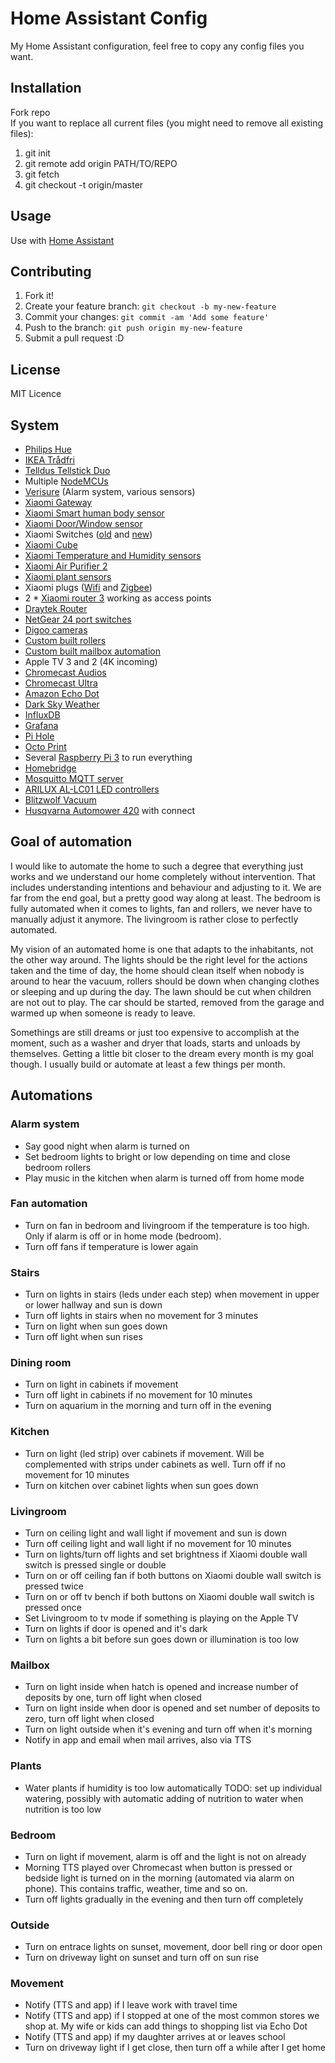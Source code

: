 # Home Assistant Config
My Home Assistant configuration, feel free to copy any config files you want. 
## Installation
Fork repo  
If you want to replace all current files (you might need to remove all existing files):  
1. git init
2. git remote add origin PATH/TO/REPO
3. git fetch
4. git checkout -t origin/master
## Usage
Use with [Home Assistant](https://home-assistant.io)
## Contributing
1. Fork it!
2. Create your feature branch: `git checkout -b my-new-feature`
3. Commit your changes: `git commit -am 'Add some feature'`
4. Push to the branch: `git push origin my-new-feature`
5. Submit a pull request :D
## License
MIT Licence

## System
- [Philips Hue](http://www2.meethue.com/)
- [IKEA Trådfri](http://www.ikea.com/se/sv/catalog/categories/departments/lighting/36812/)
- [Telldus Tellstick Duo](http://telldus.com/se/produkt/tellstick-duo/)
- Multiple [NodeMCUs](http://www.nodemcu.com/index_en.html)
- [Verisure](https://www.verisure.se/) (Alarm system, various sensors)
- [Xiaomi Gateway](https://www.gearbest.com/alarm-systems/pp_345588.html)
- [Xiaomi Smart human body sensor](https://www.gearbest.com/smart-light-bulb/pp_257678.html)
- [Xiaomi Door/Window sensor](https://www.gearbest.com/smart-light-bulb/pp_257677.html)
- Xiaomi Switches ([old](https://www.gearbest.com/smart-light-bulb/pp_257679.html?wid=21) and [new](https://www.gearbest.com/alarm-systems/pp_610095.html))
- [Xiaomi Cube](https://www.gearbest.com/living-appliances/pp_364494.html)
- [Xiaomi Temperature and Humidity sensors](https://www.gearbest.com/living-appliances/pp_344665.html)
- [Xiaomi Air Purifier 2](https://www.gearbest.com/home-smart-improvements/pp_268522.html)
- [Xiaomi plant sensors](https://www.gearbest.com/other-garden-supplies/pp_373947.html?wid=37)
- Xiaomi plugs ([Wifi](https://www.gearbest.com/power-strips/pp_341431.html) and [Zigbee](https://www.gearbest.com/living-appliances/pp_344666.html))
- 2 * [Xiaomi router 3](https://www.gearbest.com/wireless-routers/pp_497233.html) working as access points
- [Draytek Router](https://www.draytek.com/en/products/products-a-z/router.all/vigor2925-series/)
- [NetGear 24 port switches](https://www.cnet.com/products/netgear-prosafe-fsm726-managed-switch-switch-24-ports-managed-desktop-series/specs/)
- [Digoo cameras](https://www.banggood.com/Digoo-DG-M1Q-960P-2_8mm-Wireless-Mini-WIFI-Night-Vision-Smart-Home-Security-IP-Camera-Onvif-Monitor-p-1123595.html?rmmds=search)
- [Custom built rollers](https://github.com/DevvAndreas/D1-boards/tree/master/D1_Covers_Buttons_IR_DHT)
- [Custom built mailbox automation](https://github.com/DevvAndreas/Mailbox-Automation)
- Apple TV 3 and 2 (4K incoming)
- [Chromecast Audios](https://store.google.com/product/chromecast_audio)
- [Chromecast Ultra](https://store.google.com/product/chromecast_ultra)
- [Amazon Echo Dot](https://www.amazon.com/All-New-Amazon-Echo-Dot-Add-Alexa-To-Any-Room/dp/B01DFKC2SO)
- [Dark Sky Weather](https://home-assistant.io/components/sensor.darksky/)
- [InfluxDB](https://www.influxdata.com/)
- [Grafana](https://grafana.com/)
- [Pi Hole](https://pi-hole.net/)
- [Octo Print](http://octoprint.org/download/)
- Several [Raspberry Pi 3](https://www.raspberrypi.org/products/raspberry-pi-3-model-b/) to run everything
- [Homebridge](https://github.com/nfarina/homebridge)
- [Mosquitto MQTT server](http://mosquitto.org/)
- [ARILUX AL-LC01 LED controllers](https://www.banggood.com/ARILUX-AL-LC01-Super-Mini-LED-WIFI-Smart-RGB-Controller-For-RGB-LED-Strip-Light-DC-9-12V-p-1058603.html?rmmds=search)
- [Blitzwolf Vacuum](https://www.banggood.com/BlitzWolf-BW-XRC600-Ultrasonic-Smart-Robot-Vacuum-Cleaner-with-1200pa-3350mAH-UV-APP-Wifi-Control-p-1078757.html?rmmds=search)
- [Husqvarna Automower 420](http://www.husqvarna.com/se/produkter/robotgrasklippare/automower-420/967622421/) with connect

## Goal of automation
I would like to automate the home to such a degree that everything just works and we understand our home completely without intervention. That includes understanding intentions and behaviour and adjusting to it. We are far from the end goal, but a pretty good way along at least. The bedroom is fully automated when it comes to lights, fan and rollers, we never have to manually adjust it anymore. The livingroom is rather close to perfectly automated. 

My vision of an automated home is one that adapts to the inhabitants, not the other way around. The lights should be the right level for the actions taken and the time of day, the home should clean itself when nobody is around to hear the vacuum, rollers should be down when changing clothes or sleeping and up during the day. The lawn should be cut when children are not out to play. The car should be started, removed from the garage and warmed up when someone is ready to leave. 

Somethings are still dreams or just too expensive to accomplish at the moment, such as a washer and dryer that loads, starts and unloads by themselves. Getting a little bit closer to the dream every month is my goal though. I usually build or automate at least a few things per month. 

## Automations

### Alarm system
- Say good night when alarm is turned on
- Set bedroom lights to bright or low depending on time and close bedroom rollers
- Play music in the kitchen when alarm is turned off from home mode

### Fan automation
- Turn on fan in bedroom and livingroom if the temperature is too high. Only if alarm is off or in home mode (bedroom).
- Turn off fans if temperature is lower again

### Stairs
- Turn on lights in stairs (leds under each step) when movement in upper or lower hallway and sun is down
- Turn off lights in stairs when no movement for 3 minutes
- Turn on light when sun goes down
- Turn off light when sun rises

### Dining room
- Turn on light in cabinets if movement
- Turn off light in cabinets if no movement for 10 minutes
- Turn on aquarium in the morning and turn off in the evening

### Kitchen
- Turn on light (led strip) over cabinets if movement. Will be complemented with strips under cabinets as well. Turn off if no movement for 10 minutes
- Turn on kitchen over cabinet lights when sun goes down

### Livingroom
- Turn on ceiling light and wall light if movement and sun is down
- Turn off ceiling light and wall light if no movement for 10 minutes
- Turn on lights/turn off lights and set brightness if Xiaomi double wall switch is pressed single or double
- Turn on or off ceiling fan if both buttons on Xiaomi double wall switch is pressed twice
- Turn on or off tv bench if both buttons on Xiaomi double wall switch is pressed once
- Set Livingroom to tv mode if something is playing on the Apple TV
- Turn on lights if door is opened and it's dark
- Turn on lights a bit before sun goes down or illumination is too low


### Mailbox
- Turn on light inside when hatch is opened and increase number of deposits by one, turn off light when closed
- Turn on light inside when door is opened and set number of deposits to zero, turn off light when closed
- Turn on light outside when it's evening and turn off when it's morning
- Notify in app and email when mail arrives, also via TTS

### Plants
- Water plants if humidity is too low automatically
TODO: set up individual watering, possibly with automatic adding of nutrition to water when nutrition is too low

### Bedroom
- Turn on light if movement, alarm is off and the light is not on already
- Morning TTS played over Chromecast when button is pressed or bedside light is turned on in the morning (automated via alarm on phone). This contains traffic, weather, time and so on.
- Turn off lights gradually in the evening and then turn off completely

### Outside
- Turn on entrace lights on sunset, movement, door bell ring or door open
- Turn on driveway light on sunset and turn off on sun rise

### Movement
- Notify (TTS and app) if I leave work with travel time
- Notify (TTS and app) if I stopped at one of the most common stores we shop at. My wife or kids can add things to shopping list via Echo Dot
- Notify (TTS and app) if my daughter arrives at or leaves school
- Turn on driveway light if I get close, then turn off a while after I get home




